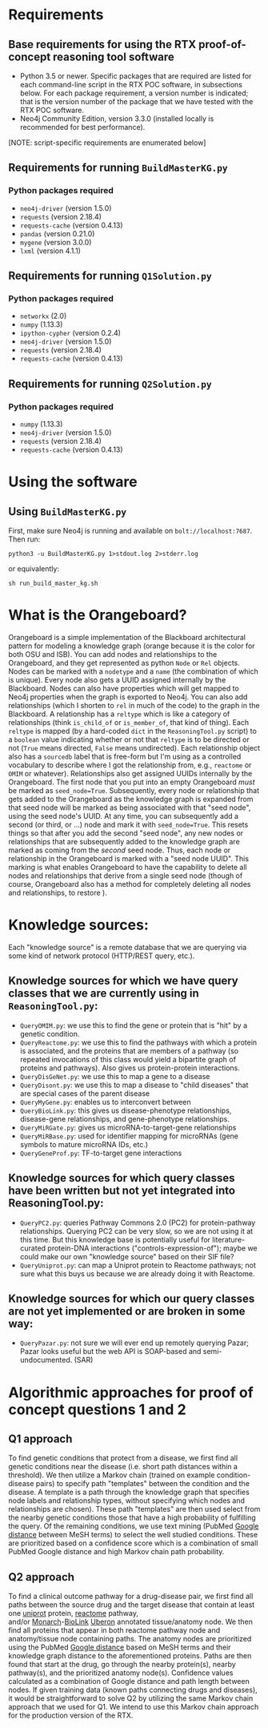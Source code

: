 # Requirements

## Base requirements for using the RTX proof-of-concept reasoning tool software

- Python 3.5 or newer.  Specific packages that are required are listed for each
  command-line script in the RTX POC software, in subsections below. For each
  package requirement, a version number is indicated; that is the version number
  of the package that we have tested with the RTX POC software.
- Neo4j Community Edition, version 3.3.0 (installed locally is recommended for
  best performance).

[NOTE: script-specific requirements are enumerated below]

## Requirements for running `BuildMasterKG.py`

### Python packages required
- `neo4j-driver` (version 1.5.0)
- `requests` (version 2.18.4)
- `requests-cache` (version 0.4.13)
- `pandas` (version 0.21.0)
- `mygene` (version 3.0.0)
- `lxml` (version 4.1.1)

## Requirements for running `Q1Solution.py`

### Python packages required
- `networkx` (2.0)
- `numpy` (1.13.3)
- `ipython-cypher` (version 0.2.4)
- `neo4j-driver` (version 1.5.0)
- `requests` (version 2.18.4)
- `requests-cache` (version 0.4.13)

## Requirements for running `Q2Solution.py`

### Python packages required
- `numpy` (1.13.3)
- `neo4j-driver` (version 1.5.0)
- `requests` (version 2.18.4)
- `requests-cache` (version 0.4.13)

# Using the software

## Using `BuildMasterKG.py`

First, make sure Neo4j is running and available on `bolt://localhost:7687`.  Then run:

    python3 -u BuildMasterKG.py 1>stdout.log 2>stderr.log

or equivalently:

    sh run_build_master_kg.sh

# What is the Orangeboard?

Orangeboard is a simple implementation of the Blackboard architectural pattern
for modeling a knowledge graph (orange because it is the color for both OSU and
ISB).  You can add nodes and relationships to the Orangeboard, and they get
represented as python `Node` or `Rel` objects.  Nodes can be marked with a
`nodetype` and a `name` (the combination of which is unique).  Every node also
gets a UUID assigned internally by the Blackboard.  Nodes can also have
properties which will get mapped to Neo4j properties when the graph is exported
to Neo4j. You can also add relationships (which I shorten to `rel` in much of
the code) to the graph in the Blackboard.  A relationship has a `reltype` which
is like a category of relationships (think `is_child_of` or `is_member_of`, that
kind of thing).  Each `reltype` is mapped (by a hard-coded `dict` in the
`ReasoningTool.py` script) to a `boolean` value indicating whether or not that
`reltype` is to be directed or not (`True` means directed, `False` means
undirected). Each relationship object also has a `sourcedb` label that is
free-form but I'm using as a controlled vocabulary to describe where I got the
relationship from, e.g., `reactome` or `OMIM` or whatever). Relationships also
get assigned UUIDs internally by the Orangeboard. The first node that you put
into an empty Orangeboard *must* be marked as `seed_node=True`. Subsequently,
every node or relationship that gets added to the Orangeboard as the knowledge
graph is expanded from that seed node will be marked as being associated with
that "seed node", using the seed node's UUID. At any time, you can subsequently
add a second (or third, or ...) node and mark it with `seed_node=True`. This
resets things so that after you add the second "seed node", any new nodes or
relationships that are subsequently added to the knowledge graph are marked as
coming from the *second* seed node. Thus, each node or relationship in the
Orangeboard is marked with a "seed node UUID". This marking is what enables
Orangeboard to have the capability to delete all nodes and relationships that
derive from a single seed node (though of course, Orangeboard also has a method
for completely deleting all nodes and relationships, to restore ).

# Knowledge sources:

Each "knowledge source" is a remote database that we are querying via some kind
of network protocol (HTTP/REST query, etc.). 

## Knowledge sources for which we have query classes that we are currently using in `ReasoningTool.py`:

- `QueryOMIM.py`:  we use this to find the gene or protein that is "hit" by a genetic condition.
- `QueryReactome.py`: we use this to find the pathways with which a protein is
  associated, and the proteins that are members of a pathway (so repeated invocations of this class
  would yield a bipartite graph of proteins and pathways). Also gives us protein-protein interactions.
- `QueryDisGeNet.py`: we use this to map a gene to a disease
- `QueryDisont.py`: we use this to map a disease to "child diseases" that are special cases of the parent disease
- `QueryMyGene.py`: enables us to interconvert between 
- `QueryBioLink.py`:  this gives us disease-phenotype relationships, disease-gene relationships, 
and gene-phenotype relationships.
- `QueryMiRGate.py`: gives us microRNA-to-target-gene relationships
- `QueryMiRBase.py`: used for identifier mapping for microRNAs (gene symbols to mature microRNA IDs, etc.)
- `QueryGeneProf.py`: TF-to-target gene interactions

## Knowledge sources for which query classes have been written but not yet integrated into ReasoningTool.py:

- `QueryPC2.py`: queries Pathway Commons 2.0 (PC2) for protein-pathway
  relationships. Querying PC2 can be very slow, so we are not using it at this time. But this knowledge
  base is potentially useful for literature-curated protein-DNA interactions ("controls-expression-of");
  maybe we could make our own "knowledge source" based on their SIF file?
- `QueryUniprot.py`: can map a Uniprot protein to Reactome pathways; not sure what this buys us because
  we are already doing it with Reactome.
  
## Knowledge sources for which our query classes are not yet implemented or are broken in some way:

- `QueryPazar.py`: not sure we will ever end up remotely querying Pazar; Pazar looks useful but the web API is 
SOAP-based and semi-undocumented. (SAR)

# Algorithmic approaches for proof of concept questions 1 and 2 

## Q1 approach
To find genetic conditions that protect from a disease, we first find all genetic conditions near the disease 
(i.e. short path distances within a threshold). We then utilize a Markov chain (trained on example condition-disease pairs) to specify path
"templates" between the condition and the disease. A template is a path through the knowledge graph that specifies node 
labels and relationship types, without specifying which nodes and relationships are chosen). These path "templates" are 
then used select from the nearby genetic conditions those that have a high probability of fulfilling the query. Of the 
remaining conditions, we use text mining (PubMed [Google distance](https://en.wikipedia.org/wiki/Normalized_Google_distance) 
between MeSH terms) to select the well studied conditions. These are prioritized based on a confidence score which is a combination of small PubMed 
Google distance and high Markov chain path probability. 

## Q2 approach
To find a clinical outcome pathway for a drug-disease pair, we first find all paths between the source drug and the target 
disease that contain at least one [uniprot](http://www.uniprot.org/) protein, [reactome](https://reactome.org/) pathway,  
and/or [Monarch](https://monarchinitiative.org/)-[BioLink](https://github.com/biolink/biolink-api) [Uberon](https://uberon.github.io/) annotated 
tissue/anatomy node. We then find all proteins that appear in both reactome pathway node and anatomy/tissue node containing paths. 
The anatomy nodes are prioritized using the 
PubMed [Google distance](https://en.wikipedia.org/wiki/Normalized_Google_distance) based on MeSH terms and their knowledge 
graph distance to the aforementioned proteins. Paths are then found that start at the drug, go through the nearby protein(s), nearby 
pathway(s), and the prioritized anatomy node(s). Confidence values calculated as a combination of Google 
distance and path length between nodes. If given training data (known paths connecting drugs and diseases), it would be 
straightforward to solve Q2 by utilizing the same Markov chain approach that we used for Q1. We intend to use this 
Markov chain approach for the production version of the RTX.